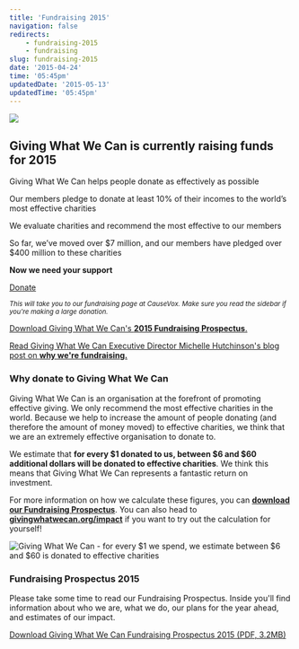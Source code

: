 ```yaml
---
title: 'Fundraising 2015'
navigation: false
redirects:
    - fundraising-2015
    - fundraising
slug: fundraising-2015
date: '2015-04-24'
time: '05:45pm'
updatedDate: '2015-05-13'
updatedTime: '05:45pm'
---
```

![](/images/uploads/gwwc-spring-fundraising-header.jpg)

## Giving What We Can is currently raising funds for 2015

Giving What We Can helps people donate as effectively as possible

Our members pledge to donate at least 10% of their incomes to the world’s most effective charities

We evaluate charities and recommend the most effective to our members

So far, we’ve moved over $7 million, and our members have pledged over $400 million to these charities

**Now we need your support**

<a href="http://givingwhatwecan.causevox.com" class="btn btn-primary">Donate</a>

<small>_This will take you to our fundraising page at CauseVox. Make sure you read the sidebar if you're making a large donation._</small>

[Download Giving What We Can's **2015 Fundraising Prospectus**.](https://givingwhatwecan.org/fundraising-prospectus-2015)

[Read Giving What We Can Executive Director Michelle Hutchinson's blog post on **why we're fundraising.**](https://www.givingwhatwecan.org/blog/giving-what-we-can-spring-fundraiser)

### Why donate to Giving What We Can

Giving What We Can is an organisation at the forefront of promoting effective giving. We only recommend the most effective charities in the world. Because we help to increase the amount of people donating (and therefore the amount of money moved) to effective charities, we think that we are an extremely effective organisation to donate to.

We estimate that **for every $1 donated to us, between $6 and $60 additional dollars will be donated to effective charities**. We think this means that Giving What We Can represents a fantastic return on investment.

For more information on how we calculate these figures, you can **[download our Fundraising Prospectus](https://givingwhatwecan.org/fundraising-prospectus-2015)**. You can also head to **[givingwhatwecan.org/impact](https://givingwhatwecan.org/impact)** if you want to try out the calculation for yourself!

![Giving What We Can - for every $1 we spend, we estimate between $6 and $60 is donated to effective charities](/images/uploads/effectiveness_estimate_infographic.png)

### Fundraising Prospectus 2015

Please take some time to read our Fundraising Prospectus. Inside you'll find information about who we are, what we do, our plans for the year ahead, and estimates of our impact.

[Download Giving What We Can Fundraising Prospectus 2015 (PDF, 3.2MB)](https://givingwhatwecan.org/fundraising-prospectus-2015)